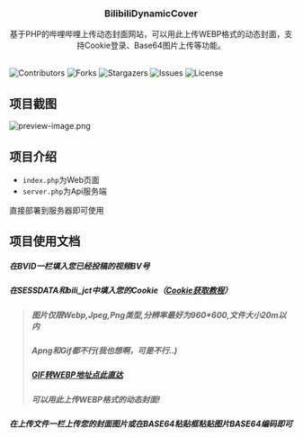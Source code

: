 <p align="center">
  <h3 align="center">BilibiliDynamicCover</h3>

  <p align="center">
    基于PHP的哔哩哔哩上传动态封面网站，可以用此上传WEBP格式的动态封面，支持Cookie登录、Base64图片上传等功能。
    <br/>
    <br/>
  </p>
</p>

![Contributors](https://img.shields.io/github/contributors/JonyanDunh/BilibiliDynamicCover?color=dark-green) ![Forks](https://img.shields.io/github/forks/JonyanDunh/BilibiliDynamicCover?style=social) ![Stargazers](https://img.shields.io/github/stars/JonyanDunh/BilibiliDynamicCover?style=social) ![Issues](https://img.shields.io/github/issues/JonyanDunh/BilibiliDynamicCover) ![License](https://img.shields.io/github/license/JonyanDunh/BilibiliDynamicCover) 

## 项目截图

![preview-image.png](https://github.com/JonyanDunh/BilibiliDynamicCover/blob/main/preview-image.png?raw=true)

## 项目介绍

- `index.php`为Web页面
- `server.php`为Api服务端

直接部署到服务器即可使用

## 项目使用文档

##### 在BVID一栏填入您已经投稿的视频BV号

##### 在SESSDATA和bili_jct中填入您的Cookie（[Cookie获取教程](https://jingyan.baidu.com/article/76a7e409284a80fc3a6e1566.html)）

> ##### 图片仅限Webp,Jpeg,Png类型,分辨率最好为960*600,文件大小20m以内
>
> ##### Apng和Gif都不行(我也想啊，可是不行..)
>
> ##### [GIF转WEBP地址点此直达](https://www.aconvert.com/cn/image/gif-to-webp/)
>
> ##### 可以用此上传WEBP格式的动态封面!

##### 在上传文件一栏上传您的封面图片或在BASE64粘贴框粘贴图片BASE64编码即可
